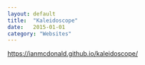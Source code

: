 ```yaml
---
layout: default
title:  "Kaleidoscope"
date:   2015-01-01
category: "Websites"
---
```

https://ianmcdonald.github.io/kaleidoscope/